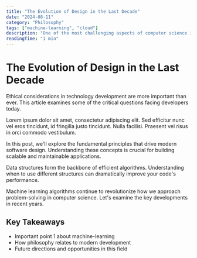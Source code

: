 ```yaml
---
title: "The Evolution of Design in the Last Decade"
date: "2024-08-11"
category: "Philosophy"
tags: ["machine-learning", "cloud"]
description: "One of the most challenging aspects of computer science is balancing theoretical knowledge with practical implementation..."
readingTime: "1 min"
---
```


# The Evolution of Design in the Last Decade

Ethical considerations in technology development are more important than ever. This article examines some of the critical questions facing developers today.

Lorem ipsum dolor sit amet, consectetur adipiscing elit. Sed efficitur nunc vel eros tincidunt, id fringilla justo tincidunt. Nulla facilisi. Praesent vel risus in orci commodo vestibulum.

In this post, we'll explore the fundamental principles that drive modern software design. Understanding these concepts is crucial for building scalable and maintainable applications.

Data structures form the backbone of efficient algorithms. Understanding when to use different structures can dramatically improve your code's performance.

Machine learning algorithms continue to revolutionize how we approach problem-solving in computer science. Let's examine the key developments in recent years.

## Key Takeaways

- Important point 1 about machine-learning
- How philosophy relates to modern development
- Future directions and opportunities in this field
